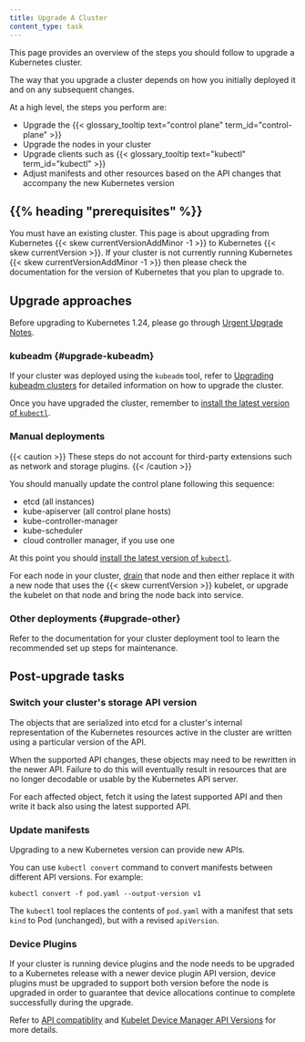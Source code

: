 ```yaml
---
title: Upgrade A Cluster
content_type: task
---
```


<!-- overview -->
This page provides an overview of the steps you should follow to upgrade a
Kubernetes cluster.

The way that you upgrade a cluster depends on how you initially deployed it
and on any subsequent changes.

At a high level, the steps you perform are:

- Upgrade the {{< glossary_tooltip text="control plane" term_id="control-plane" >}}
- Upgrade the nodes in your cluster
- Upgrade clients such as {{< glossary_tooltip text="kubectl" term_id="kubectl" >}}
- Adjust manifests and other resources based on the API changes that accompany the
  new Kubernetes version

## {{% heading "prerequisites" %}}

You must have an existing cluster. This page is about upgrading from Kubernetes
{{< skew currentVersionAddMinor -1 >}} to Kubernetes {{< skew currentVersion >}}. If your cluster
is not currently running Kubernetes {{< skew currentVersionAddMinor -1 >}} then please check
the documentation for the version of Kubernetes that you plan to upgrade to.

## Upgrade approaches

Before upgrading to Kubernetes 1.24, please go through [Urgent Upgrade Notes](https://github.com/kubernetes/kubernetes/blob/master/CHANGELOG/CHANGELOG-1.24.md#urgent-upgrade-notes).

### kubeadm {#upgrade-kubeadm}

If your cluster was deployed using the `kubeadm` tool, refer to 
[Upgrading kubeadm clusters](/docs/tasks/administer-cluster/kubeadm/kubeadm-upgrade/)
for detailed information on how to upgrade the cluster.

Once you have upgraded the cluster, remember to
[install the latest version of `kubectl`](/docs/tasks/tools/).

### Manual deployments

{{< caution >}}
These steps do not account for third-party extensions such as network and storage
plugins.
{{< /caution >}}

You should manually update the control plane following this sequence:

- etcd (all instances)
- kube-apiserver (all control plane hosts)
- kube-controller-manager
- kube-scheduler
- cloud controller manager, if you use one

At this point you should
[install the latest version of `kubectl`](/docs/tasks/tools/).

For each node in your cluster, [drain](/docs/tasks/administer-cluster/safely-drain-node/)
that node and then either replace it with a new node that uses the {{< skew currentVersion >}}
kubelet, or upgrade the kubelet on that node and bring the node back into service.

### Other deployments {#upgrade-other}

Refer to the documentation for your cluster deployment tool to learn the recommended set
up steps for maintenance.

## Post-upgrade tasks

### Switch your cluster's storage API version

The objects that are serialized into etcd for a cluster's internal
representation of the Kubernetes resources active in the cluster are
written using a particular version of the API.

When the supported API changes, these objects may need to be rewritten
in the newer API. Failure to do this will eventually result in resources
that are no longer decodable or usable by the Kubernetes API server.

For each affected object, fetch it using the latest supported API and then
write it back also using the latest supported API.

### Update manifests

Upgrading to a new Kubernetes version can provide new APIs.

You can use `kubectl convert` command to convert manifests between different API versions.
For example:

```shell
kubectl convert -f pod.yaml --output-version v1
```

The `kubectl` tool replaces the contents of `pod.yaml` with a manifest that sets `kind` to
Pod (unchanged), but with a revised `apiVersion`.

### Device Plugins

If your cluster is running device plugins and the node needs to be upgraded to a Kubernetes
release with a newer device plugin API version, device plugins must be upgraded to support
both version before the node is upgraded in order to guarantee that device allocations
continue to complete successfully during the upgrade.

Refer to [API compatiblity](/docs/concepts/extend-kubernetes/compute-storage-net/device-plugins.md/#api-compatibility) and [Kubelet Device Manager API Versions](/docs/reference/node/device-plugin-api-versions.md) for more details.
